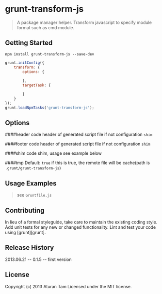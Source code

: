 # grunt-transform-js
> A package manager helper.
> Transform javascript to specify module format such as cmd module.

## Getting Started
```shell
npm install grunt-transform-js --save-dev
```
```js
grunt.initConfig({
	transform: {
		options: {
			
		},
		targetTask: {

		}
	}
});
grunt.loadNpmTasks('grunt-transform-js');
```

## Options

####header
code header of generated script file if not configuration `shim`

####footer
code header of generated script file if not configuration `shim`

####shim
code shim, usage see example below

####tmp Default: `true`
if this is true, the remote file will be cache(path is `.grunt/grunt-transform-js`)


## Usage Examples
> see `Gruntfile.js`

## Contributing
In lieu of a formal styleguide, take care to maintain the existing coding style. Add unit tests for any new or changed functionality. Lint and test your code using [grunt][grunt].

## Release History
2013.06.21 -- 0.1.5 -- first version

## License
Copyright (c) 2013 Aturan Tam
Licensed under the MIT license.
